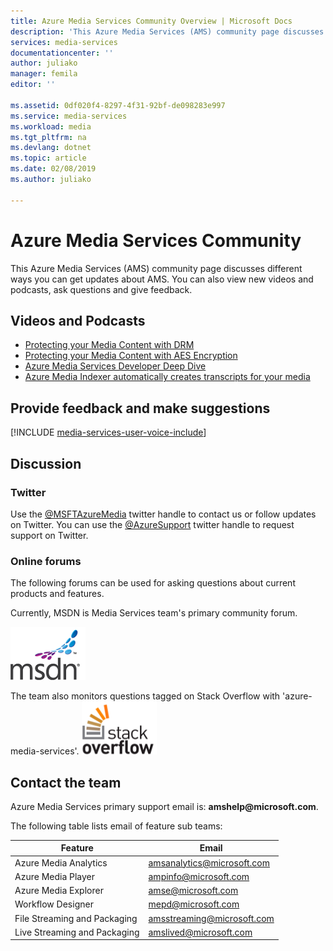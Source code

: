 ```yaml
---
title: Azure Media Services Community Overview | Microsoft Docs
description: 'This Azure Media Services (AMS) community page discusses different ways you can get updates about AMS, see new videos and podcasts, ask questions and give feedback. '
services: media-services
documentationcenter: ''
author: juliako
manager: femila
editor: ''

ms.assetid: 0df020f4-8297-4f31-92bf-de098283e997
ms.service: media-services
ms.workload: media
ms.tgt_pltfrm: na
ms.devlang: dotnet
ms.topic: article
ms.date: 02/08/2019
ms.author: juliako

---
```

# Azure Media Services Community  

This Azure Media Services (AMS) community page discusses different ways you can get updates about AMS. You can also view new videos and podcasts, ask questions and give feedback.   

## Videos and Podcasts

- [Protecting your Media Content with DRM](https://azure.microsoft.com/documentation/videos/azurefridayprotectingyourmediacontentdrm/) 
- [Protecting your Media Content with AES Encryption](https://azure.microsoft.com/documentation/videos/azure-media-services-protecting-your-media-content-with-aes-encryption/) 
- [Azure Media Services Developer Deep Dive](https://azure.microsoft.com/documentation/videos/build-2015-azure-media-services-developer-deep-dive/) 
- [Azure Media Indexer automatically creates transcripts for your media](https://azure.microsoft.com/documentation/videos/azure-media-indexer-autoatically-creates-transcripts-for-your-media-with-adarsh-solanki/)  


## Provide feedback and make suggestions
[!INCLUDE [media-services-user-voice-include](../../../includes/media-services-user-voice-include.md)]

## Discussion
### Twitter
Use the [@MSFTAzureMedia](https://twitter.com/MSFTAzureMedia) twitter handle to contact us or follow updates on Twitter. 
You can use the [@AzureSupport](https://twitter.com/azuresupport) twitter handle to request support on Twitter.  

### Online forums
The following forums can be used for asking questions about current products and features.

Currently, MSDN is Media Services team's primary community forum.

[![MSDN](./media/media-services-community/msdn.png)](https://social.msdn.microsoft.com/forums/azure/home?forum=MediaServices) 

The team also monitors questions tagged on Stack Overflow with 'azure-media-services'.
[![StackOverflow](./media/media-services-community/stack-overflow.png)](https://stackoverflow.com/questions/tagged/azure-media-services) 

## Contact the team
Azure Media Services primary support email is: **amshelp\@microsoft.com**.

The following table lists email of feature sub teams:

| Feature | Email |
| --- | --- |
| Azure Media Analytics |amsanalytics@microsoft.com |
| Azure Media Player |ampinfo@microsoft.com |
| Azure Media Explorer |amse@microsoft.com |
| Workflow Designer |mepd@microsoft.com |
| File Streaming and Packaging |amsstreaming@microsoft.com |
| Live Streaming and Packaging |amslived@microsoft.com |

